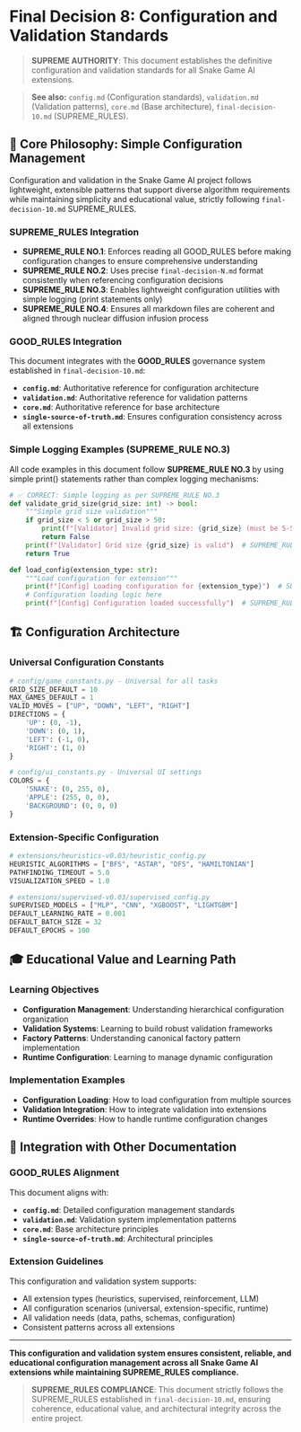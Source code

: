 # Final Decision 8: Configuration and Validation Standards

> **SUPREME AUTHORITY**: This document establishes the definitive configuration and validation standards for all Snake Game AI extensions.

> **See also:** `config.md` (Configuration standards), `validation.md` (Validation patterns), `core.md` (Base architecture), `final-decision-10.md` (SUPREME_RULES).

## 🎯 **Core Philosophy: Simple Configuration Management**

Configuration and validation in the Snake Game AI project follows lightweight, extensible patterns that support diverse algorithm requirements while maintaining simplicity and educational value, strictly following `final-decision-10.md` SUPREME_RULES.

### **SUPREME_RULES Integration**
- **SUPREME_RULE NO.1**: Enforces reading all GOOD_RULES before making configuration changes to ensure comprehensive understanding
- **SUPREME_RULE NO.2**: Uses precise `final-decision-N.md` format consistently when referencing configuration decisions
- **SUPREME_RULE NO.3**: Enables lightweight configuration utilities with simple logging (print statements only)
- **SUPREME_RULE NO.4**: Ensures all markdown files are coherent and aligned through nuclear diffusion infusion process

### **GOOD_RULES Integration**
This document integrates with the **GOOD_RULES** governance system established in `final-decision-10.md`:
- **`config.md`**: Authoritative reference for configuration architecture
- **`validation.md`**: Authoritative reference for validation patterns
- **`core.md`**: Authoritative reference for base architecture
- **`single-source-of-truth.md`**: Ensures configuration consistency across all extensions

### **Simple Logging Examples (SUPREME_RULE NO.3)**
All code examples in this document follow **SUPREME_RULE NO.3** by using simple print() statements rather than complex logging mechanisms:

```python
# ✅ CORRECT: Simple logging as per SUPREME_RULE NO.3
def validate_grid_size(grid_size: int) -> bool:
    """Simple grid size validation"""
    if grid_size < 5 or grid_size > 50:
        print(f"[Validator] Invalid grid size: {grid_size} (must be 5-50)")  # SUPREME_RULE NO.3
        return False
    print(f"[Validator] Grid size {grid_size} is valid")  # SUPREME_RULE NO.3
    return True

def load_config(extension_type: str):
    """Load configuration for extension"""
    print(f"[Config] Loading configuration for {extension_type}")  # SUPREME_RULE NO.3
    # Configuration loading logic here
    print(f"[Config] Configuration loaded successfully")  # SUPREME_RULE NO.3
```

## 🏗️ **Configuration Architecture**

### **Universal Configuration Constants**
```python
# config/game_constants.py - Universal for all tasks
GRID_SIZE_DEFAULT = 10
MAX_GAMES_DEFAULT = 1
VALID_MOVES = ["UP", "DOWN", "LEFT", "RIGHT"]
DIRECTIONS = {
    'UP': (0, -1),
    'DOWN': (0, 1),
    'LEFT': (-1, 0),
    'RIGHT': (1, 0)
}

# config/ui_constants.py - Universal UI settings
COLORS = {
    'SNAKE': (0, 255, 0),
    'APPLE': (255, 0, 0),
    'BACKGROUND': (0, 0, 0)
}
```

### **Extension-Specific Configuration**
```python
# extensions/heuristics-v0.03/heuristic_config.py
HEURISTIC_ALGORITHMS = ["BFS", "ASTAR", "DFS", "HAMILTONIAN"]
PATHFINDING_TIMEOUT = 5.0
VISUALIZATION_SPEED = 1.0

# extensions/supervised-v0.03/supervised_config.py  
SUPERVISED_MODELS = ["MLP", "CNN", "XGBOOST", "LIGHTGBM"]
DEFAULT_LEARNING_RATE = 0.001
DEFAULT_BATCH_SIZE = 32
DEFAULT_EPOCHS = 100
```

## 🎓 **Educational Value and Learning Path**

### **Learning Objectives**
- **Configuration Management**: Understanding hierarchical configuration organization
- **Validation Systems**: Learning to build robust validation frameworks
- **Factory Patterns**: Understanding canonical factory pattern implementation
- **Runtime Configuration**: Learning to manage dynamic configuration

### **Implementation Examples**
- **Configuration Loading**: How to load configuration from multiple sources
- **Validation Integration**: How to integrate validation into extensions
- **Runtime Overrides**: How to handle runtime configuration changes

## 🔗 **Integration with Other Documentation**

### **GOOD_RULES Alignment**
This document aligns with:
- **`config.md`**: Detailed configuration management standards
- **`validation.md`**: Validation system implementation patterns
- **`core.md`**: Base architecture principles
- **`single-source-of-truth.md`**: Architectural principles

### **Extension Guidelines**
This configuration and validation system supports:
- All extension types (heuristics, supervised, reinforcement, LLM)
- All configuration scenarios (universal, extension-specific, runtime)
- All validation needs (data, paths, schemas, configuration)
- Consistent patterns across all extensions

---

**This configuration and validation system ensures consistent, reliable, and educational configuration management across all Snake Game AI extensions while maintaining SUPREME_RULES compliance.**

> **SUPREME_RULES COMPLIANCE**: This document strictly follows the SUPREME_RULES established in `final-decision-10.md`, ensuring coherence, educational value, and architectural integrity across the entire project.
